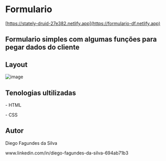 # Formulario
[https://stately-druid-27e382.netlify.app](https://formulario-df.netlify.app)
## Formulario simples com algumas funções para pegar dados do cliente 
## Layout 
![image](https://user-images.githubusercontent.com/94011841/205391378-2bedc62b-54cb-44c3-869f-5aacf0891c04.png)
## Tenologias ultilizadas
<p>- HTML </p>
<p>- CSS </p>
<h2> Autor </h2>
<p>Diego Fagundes da Silva</p>
www.linkedin.com/in/diego-fagundes-da-silva-694ab71b3
